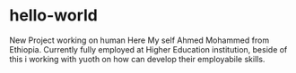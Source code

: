 # hello-world
New Project working on human
Here My self Ahmed Mohammed from Ethiopia. Currently fully employed at Higher Education institution, beside of this i working with yuoth on how can develop their employabile skills. 
